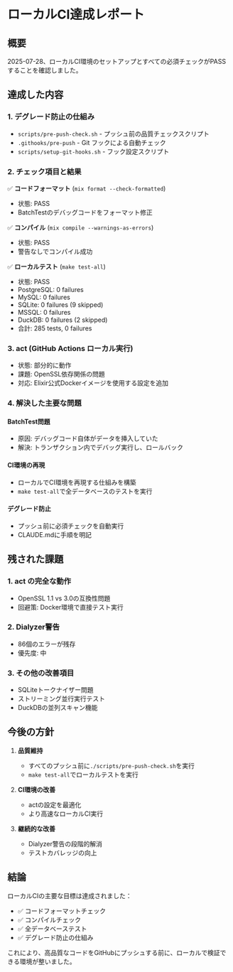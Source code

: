# ローカルCI達成レポート

## 概要
2025-07-28、ローカルCI環境のセットアップとすべての必須チェックがPASSすることを確認しました。

## 達成した内容

### 1. デグレード防止の仕組み
- `scripts/pre-push-check.sh` - プッシュ前の品質チェックスクリプト
- `.githooks/pre-push` - Git フックによる自動チェック
- `scripts/setup-git-hooks.sh` - フック設定スクリプト

### 2. チェック項目と結果
✅ **コードフォーマット** (`mix format --check-formatted`)
- 状態: PASS
- BatchTestのデバッグコードをフォーマット修正

✅ **コンパイル** (`mix compile --warnings-as-errors`)
- 状態: PASS
- 警告なしでコンパイル成功

✅ **ローカルテスト** (`make test-all`)
- 状態: PASS
- PostgreSQL: 0 failures
- MySQL: 0 failures
- SQLite: 0 failures (9 skipped)
- MSSQL: 0 failures
- DuckDB: 0 failures (2 skipped)
- 合計: 285 tests, 0 failures

### 3. act (GitHub Actions ローカル実行)
- 状態: 部分的に動作
- 課題: OpenSSL依存関係の問題
- 対応: Elixir公式Dockerイメージを使用する設定を追加

### 4. 解決した主要な問題

#### BatchTest問題
- 原因: デバッグコード自体がデータを挿入していた
- 解決: トランザクション内でデバッグ実行し、ロールバック

#### CI環境の再現
- ローカルでCI環境を再現する仕組みを構築
- `make test-all`で全データベースのテストを実行

#### デグレード防止
- プッシュ前に必須チェックを自動実行
- CLAUDE.mdに手順を明記

## 残された課題

### 1. act の完全な動作
- OpenSSL 1.1 vs 3.0の互換性問題
- 回避策: Docker環境で直接テスト実行

### 2. Dialyzer警告
- 86個のエラーが残存
- 優先度: 中

### 3. その他の改善項目
- SQLiteトークナイザー問題
- ストリーミング並行実行テスト
- DuckDBの並列スキャン機能

## 今後の方針

1. **品質維持**
   - すべてのプッシュ前に`./scripts/pre-push-check.sh`を実行
   - `make test-all`でローカルテストを実行

2. **CI環境の改善**
   - actの設定を最適化
   - より高速なローカルCI実行

3. **継続的な改善**
   - Dialyzer警告の段階的解消
   - テストカバレッジの向上

## 結論

ローカルCIの主要な目標は達成されました：
- ✅ コードフォーマットチェック
- ✅ コンパイルチェック
- ✅ 全データベーステスト
- ✅ デグレード防止の仕組み

これにより、高品質なコードをGitHubにプッシュする前に、ローカルで検証できる環境が整いました。